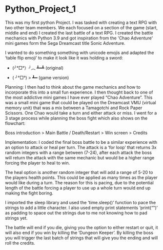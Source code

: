 # Python_Project_1
This was my first python Project. I was tasked with creating a text RPG with two other team members. We each focused on a section of the game (start, middle and end) I created the last battle of a text RPG. I created the battle mechanics with Python 3.9 and got inspiration from the 'Chao Adventure' mini games form the Sega Dreamcast title Sonic Adventure.

I wanted to do something something with unicode emojis and adapted the ‘table flip emoji’ to make it look like it was holding a sword:

* (╯°□°）╯︵  ┻━┻ (original)

*  ( ╯°□°) > ┻━    (game version)

Planning:
I then had to think about the game mechanics and how to incorporate this into a small fun experience.
I then thought back to one of the most addictive mini games I have ever played “Chao Adventure”. This was a small mini game that could be played on the Dreamcast VMU (virtual memory unit) that was a mix between a Tamagotchi and Rock Paper Scissors. One Chao would take a turn and either attack or miss. I went for a 3 stage process while planning the boss fight which also shows on the flowchart:

                     
 Boss introduction > Main Battle / Death/Restart > Win screen > Credits

Implementation:
I coded the final boss battle to be a similar experience with an option to attack or heal per turn. The attack is a ‘for loop’ that returns 3x random integers with a range between (7-24),  after each attack the boss will return the attack with the same mechanic but would be a higher range forcing the player to heal to win. 

The heal option is another random integer that will add a range of 5-20 to the players health points. This could be applied as many times as the player would like during a turn. The reason for this is pacing, due to the potential length of the battle forcing a player to use up a whole turn would end up making the fight boring. 

I imported the sleep library and used the ‘time.sleep()’ function to pace the strings to add a little character. I also used empty print statements ‘print(“”)’ as padding to space out the strings due to me not knowing how to pad strings yet. 

The battle will end if you die, giving you the option to either restart or quit, it will also end if you win by killing the ‘Dungeon Keeper’. By killing the boss you will trigger the last batch of strings that will give you the ending and will roll the credits. 
